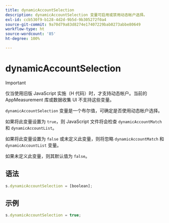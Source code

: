```yaml
---
title: dynamicAccountSelection
description: dynamicAccountSelection 变量可启用或禁用动态帐户选择。
exl-id: ccb530f9-b128-4d2d-9b5d-9b305272f0a4
source-git-commit: 9a70d79a83d8274e17407229bab0273abbe80649
workflow-type: ht
source-wordcount: '85'
ht-degree: 100%

---
```


# dynamicAccountSelection

>[!IMPORTANT]
>
>仅当使用旧版 JavaScript 实施（H 代码）时，才支持动态帐户。当前的 AppMeasurement 库或数据收集 UI 不支持这些变量。

`dynamicAccountSelection` 变量是一个布尔值，可确定是否使用动态帐户选择。

如果将此变量设置为 `true`，则 JavaScript 文件将会检查 `dynamicAccountMatch` 和 `dynamicAccountList`。

如果将此变量设置为 `false` 或未定义此变量，则将忽略 `dynamicAccountMatch` 和 `dynamicAccountList` 变量。

如果未定义此变量，则其默认值为 `false`。

## 语法

```js
s.dynamicAccountSelection = [boolean];
```

## 示例

```js
s.dynamicAccountSelection = true;
```
